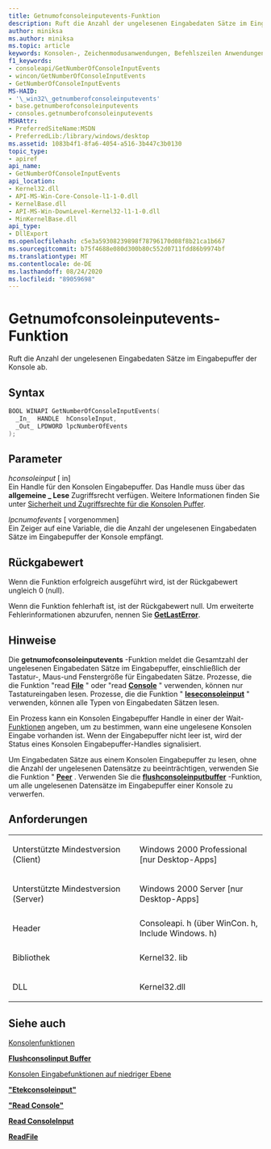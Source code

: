```yaml
---
title: Getnumofconsoleinputevents-Funktion
description: Ruft die Anzahl der ungelesenen Eingabedaten Sätze im Eingabepuffer der Konsole ab.
author: miniksa
ms.author: miniksa
ms.topic: article
keywords: Konsolen-, Zeichenmodusanwendungen, Befehlszeilen Anwendungen, Terminalanwendungen, Konsolen-API
f1_keywords:
- consoleapi/GetNumberOfConsoleInputEvents
- wincon/GetNumberOfConsoleInputEvents
- GetNumberOfConsoleInputEvents
MS-HAID:
- '\_win32\_getnumberofconsoleinputevents'
- base.getnumberofconsoleinputevents
- consoles.getnumberofconsoleinputevents
MSHAttr:
- PreferredSiteName:MSDN
- PreferredLib:/library/windows/desktop
ms.assetid: 1083b4f1-8fa6-4054-a516-3b447c3b0130
topic_type:
- apiref
api_name:
- GetNumberOfConsoleInputEvents
api_location:
- Kernel32.dll
- API-MS-Win-Core-Console-l1-1-0.dll
- KernelBase.dll
- API-MS-Win-DownLevel-Kernel32-l1-1-0.dll
- MinKernelBase.dll
api_type:
- DllExport
ms.openlocfilehash: c5e3a59308239898f78796170d08f8b21ca1b667
ms.sourcegitcommit: b75f4688e080d300b80c552d0711fdd86b9974bf
ms.translationtype: MT
ms.contentlocale: de-DE
ms.lasthandoff: 08/24/2020
ms.locfileid: "89059698"
---
```

# <a name="getnumberofconsoleinputevents-function"></a>Getnumofconsoleinputevents-Funktion


Ruft die Anzahl der ungelesenen Eingabedaten Sätze im Eingabepuffer der Konsole ab.

<a name="syntax"></a>Syntax
------

```C
BOOL WINAPI GetNumberOfConsoleInputEvents(
  _In_  HANDLE  hConsoleInput,
  _Out_ LPDWORD lpcNumberOfEvents
);
```

<a name="parameters"></a>Parameter
----------

*hconsoleinput* \[ in\]  
Ein Handle für den Konsolen Eingabepuffer. Das Handle muss über das **allgemeine \_ Lese** Zugriffsrecht verfügen. Weitere Informationen finden Sie unter [Sicherheit und Zugriffsrechte für die Konsolen Puffer](console-buffer-security-and-access-rights.md).

*lpcnumofevents* \[ vorgenommen\]  
Ein Zeiger auf eine Variable, die die Anzahl der ungelesenen Eingabedaten Sätze im Eingabepuffer der Konsole empfängt.

<a name="return-value"></a>Rückgabewert
------------

Wenn die Funktion erfolgreich ausgeführt wird, ist der Rückgabewert ungleich 0 (null).

Wenn die Funktion fehlerhaft ist, ist der Rückgabewert null. Um erweiterte Fehlerinformationen abzurufen, nennen Sie [**GetLastError**](https://msdn.microsoft.com/library/windows/desktop/ms679360).

<a name="remarks"></a>Hinweise
-------

Die **getnumofconsoleinputevents** -Funktion meldet die Gesamtzahl der ungelesenen Eingabedaten Sätze im Eingabepuffer, einschließlich der Tastatur-, Maus-und Fenstergröße für Eingabedaten Sätze. Prozesse, die die Funktion "read [**File**](https://msdn.microsoft.com/library/windows/desktop/aa365467) " oder "read [**Console**](readconsole.md) " verwenden, können nur Tastatureingaben lesen. Prozesse, die die Funktion " [**leseconsoleinput**](readconsoleinput.md) " verwenden, können alle Typen von Eingabedaten Sätzen lesen.

Ein Prozess kann ein Konsolen Eingabepuffer Handle in einer der Wait- [Funktionen](https://msdn.microsoft.com/library/windows/desktop/ms687069) angeben, um zu bestimmen, wann eine ungelesene Konsolen Eingabe vorhanden ist. Wenn der Eingabepuffer nicht leer ist, wird der Status eines Konsolen Eingabepuffer-Handles signalisiert.

Um Eingabedaten Sätze aus einem Konsolen Eingabepuffer zu lesen, ohne die Anzahl der ungelesenen Datensätze zu beeinträchtigen, verwenden Sie die Funktion " [**Peer**](peekconsoleinput.md) . Verwenden Sie die [**flushconsoleinputbuffer**](flushconsoleinputbuffer.md) -Funktion, um alle ungelesenen Datensätze im Eingabepuffer einer Konsole zu verwerfen.

<a name="requirements"></a>Anforderungen
------------

<table>
<colgroup>
<col width="50%" />
<col width="50%" />
</colgroup>
<tbody>
<tr class="odd">
<td><p>Unterstützte Mindestversion (Client)</p></td>
<td><p>Windows 2000 Professional [nur Desktop-Apps]</p></td>
</tr>
<tr class="even">
<td><p>Unterstützte Mindestversion (Server)</p></td>
<td><p>Windows 2000 Server [nur Desktop-Apps]</p></td>
</tr>
<tr class="odd">
<td><p>Header</p></td>
<td>Consoleapi. h (über WinCon. h, Include Windows. h)</td>
</tr>
<tr class="even">
<td><p>Bibliothek</p></td>
<td>Kernel32. lib</td>
</tr>
<tr class="odd">
<td><p>DLL</p></td>
<td>Kernel32.dll</td>
</tr>
<tr class="even">
</tr>
<tr class="odd">
</tr>
<tr class="even">
</tr>
</tbody>
</table>

## <a name="span-idsee_alsospansee-also"></a><span id="see_also"></span>Siehe auch


[Konsolenfunktionen](console-functions.md)

[**Flushconsolinput Buffer**](flushconsoleinputbuffer.md)

[Konsolen Eingabefunktionen auf niedriger Ebene](low-level-console-input-functions.md)

[**"Etekconsoleinput"**](peekconsoleinput.md)

[**"Read Console"**](readconsole.md)

[**Read ConsoleInput**](readconsoleinput.md)

[**ReadFile**](https://msdn.microsoft.com/library/windows/desktop/aa365467)

 

 





